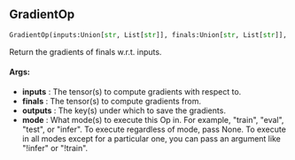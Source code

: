 ## GradientOp
```python
GradientOp(inputs:Union[str, List[str]], finals:Union[str, List[str]], outputs:Union[str, List[str]], mode:Union[NoneType, str, Iterable[str]]='eval')
```
Return the gradients of finals w.r.t. inputs.

#### Args:

* **inputs** :  The tensor(s) to compute gradients with respect to.
* **finals** :  The tensor(s) to compute gradients from.
* **outputs** :  The key(s) under which to save the gradients.
* **mode** :  What mode(s) to execute this Op in. For example, "train", "eval", "test", or "infer". To execute            regardless of mode, pass None. To execute in all modes except for a particular one, you can pass an argument            like "!infer" or "!train".    